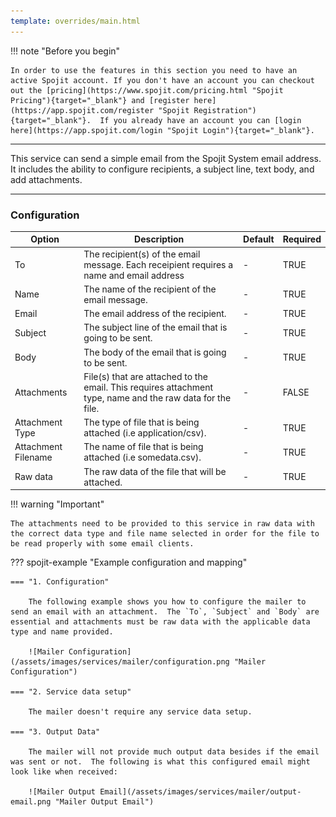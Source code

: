 ```yaml
---
template: overrides/main.html
---
```

!!! note "Before you begin" 

    In order to use the features in this section you need to have an active Spojit account. If you don't have an account you can checkout out the [pricing](https://www.spojit.com/pricing.html "Spojit Pricing"){target="_blank"} and [register here](https://app.spojit.com/register "Spojit Registration"){target="_blank"}.  If you already have an account you can [login here](https://app.spojit.com/login "Spojit Login"){target="_blank"}.
___

This service can send a simple email from the Spojit System email address.  It includes the ability to configure recipients, a subject line, text body, and add attachments.
___
### Configuration

| Option | Description | Default | Required |
| ----------- | ----------- | ----------- | ----------- |
| To | The recipient(s) of the email message.  Each receipient requires a name and email address | - | TRUE |
| Name | The name of the recipient of the email message. | - | TRUE |
| Email | The email address of the recipient. | - | TRUE |
| Subject | The subject line of the email that is going to be sent. | - | TRUE |
| Body | The body of the email that is going to be sent. | - | TRUE |
| Attachments | File(s) that are attached to the email.  This requires attachment type, name and the raw data for the file. | - | FALSE |
| Attachment Type | The type of file that is being attached (i.e application/csv). | - | TRUE |
| Attachment Filename | The name of file that is being attached (i.e somedata.csv). | - | TRUE |
| Raw data | The raw data of the file that will be attached. | - | TRUE |

!!! warning "Important"

    The attachments need to be provided to this service in raw data with the correct data type and file name selected in order for the file to be read properly with some email clients.

??? spojit-example "Example configuration and mapping"

    === "1. Configuration"

        The following example shows you how to configure the mailer to send an email with an attachment.  The `To`, `Subject` and `Body` are essential and attachments must be raw data with the applicable data type and name provided.

        ![Mailer Configuration](/assets/images/services/mailer/configuration.png "Mailer Configuration")

    === "2. Service data setup"

        The mailer doesn't require any service data setup.
    
    === "3. Output Data"

        The mailer will not provide much output data besides if the email was sent or not.  The following is what this configured email might look like when received:

        ![Mailer Output Email](/assets/images/services/mailer/output-email.png "Mailer Output Email")

